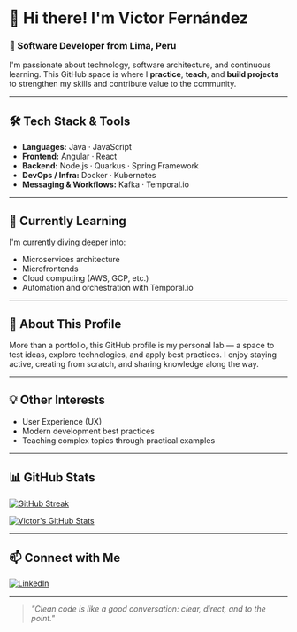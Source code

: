 # 👋 Hi there! I'm Victor Fernández

### 🚀 Software Developer from Lima, Peru

I'm passionate about technology, software architecture, and continuous learning. This GitHub space is where I **practice**, **teach**, and **build projects** to strengthen my skills and contribute value to the community.

---

## 🛠️ Tech Stack & Tools

- **Languages:** Java · JavaScript
- **Frontend:** Angular · React
- **Backend:** Node.js · Quarkus · Spring Framework
- **DevOps / Infra:** Docker · Kubernetes
- **Messaging & Workflows:** Kafka · Temporal.io

---

## 🌱 Currently Learning

I'm currently diving deeper into:

- Microservices architecture
- Microfrontends
- Cloud computing (AWS, GCP, etc.)
- Automation and orchestration with Temporal.io

---

## 🎯 About This Profile

More than a portfolio, this GitHub profile is my personal lab — a space to test ideas, explore technologies, and apply best practices. I enjoy staying active, creating from scratch, and sharing knowledge along the way.

---

## 💡 Other Interests

- User Experience (UX)
- Modern development best practices
- Teaching complex topics through practical examples

---

## 📊 GitHub Stats

[![GitHub Streak](https://github-readme-streak-stats.herokuapp.com?user=VictorFernandez1006&theme=neon&hide_border=true)](https://git.io/streak-stats)

[![Victor's GitHub Stats](https://github-readme-stats.vercel.app/api?username=VictorFernandez1006&show_icons=true&theme=default&hide_border=true)](https://github.com/anuraghazra/github-readme-stats)

---

## 📫 Connect with Me

[![LinkedIn](https://img.shields.io/badge/LinkedIn-Victor%20Fernández-blue?style=flat&logo=linkedin)](https://www.linkedin.com/in/victor-fernández-quintana-9ba418130)

---

> *"Clean code is like a good conversation: clear, direct, and to the point."*
